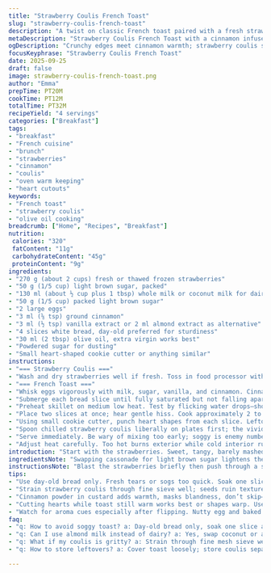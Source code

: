 ```yaml
---
title: "Strawberry Coulis French Toast"
slug: "strawberry-coulis-french-toast"
description: "A twist on classic French toast paired with a fresh strawberry coulis. Uses light brown sugar instead of cassonade for a subtle molasses note. Eggs and milk mix infused with cinnamon powder for extra warmth. Cook time slightly adjusted to get those golden crispy edges while keeping the inside tender. The strawberry coulis strained to remove gritty seeds ensures a velvet finish. Finished with powdered sugar dusting and little heart-shaped cutouts to add charm. Butter swapped for olive oil for a savory depth. Offers tips on avoiding soggy bread, recognizing doneness by scent and texture, plus ingredient substitutes like coconut milk or almond extract to play with flavors. Vintage technique meets modern tweaks and a few personal hacks."
metaDescription: "Strawberry Coulis French Toast with a cinnamon infused custard and smooth seeded coulis. Olive oil crisp edges, heart cutouts, and powdered sugar dusting tip off textures."
ogDescription: "Crunchy edges meet cinnamon warmth; strawberry coulis strained for silky finish. Olive oil swap, day-old bread, heart cut shapes. Watch timing by scent and crackle."
focusKeyphrase: "Strawberry Coulis French Toast"
date: 2025-09-25
draft: false
image: strawberry-coulis-french-toast.png
author: "Emma"
prepTime: PT20M
cookTime: PT12M
totalTime: PT32M
recipeYield: "4 servings"
categories: ["Breakfast"]
tags:
- "breakfast"
- "French cuisine"
- "brunch"
- "strawberries"
- "cinnamon"
- "coulis"
- "oven warm keeping"
- "heart cutouts"
keywords:
- "French toast"
- "strawberry coulis"
- "olive oil cooking"
breadcrumb: ["Home", "Recipes", "Breakfast"]
nutrition: 
 calories: "320"
 fatContent: "11g"
 carbohydrateContent: "45g"
 proteinContent: "9g"
ingredients:
- "270 g (about 2 cups) fresh or thawed frozen strawberries"
- "50 g (1/5 cup) light brown sugar, packed"
- "130 ml (about ½ cup plus 1 tbsp) whole milk or coconut milk for dairy-free"
- "50 g (1/5 cup) packed light brown sugar"
- "2 large eggs"
- "3 ml (⅝ tsp) ground cinnamon"
- "3 ml (½ tsp) vanilla extract or 2 ml almond extract as alternative"
- "4 slices white bread, day-old preferred for sturdiness"
- "30 ml (2 tbsp) olive oil, extra virgin works best"
- "Powdered sugar for dusting"
- "Small heart-shaped cookie cutter or anything similar"
instructions:
- "=== Strawberry Coulis ==="
- "Wash and dry strawberries well if fresh. Toss in food processor with brown sugar. Blitz until smooth. The sound shifts from chunky to slick puree. Pour through fine mesh sieve pressing down with spatula to catch seeds, prevent gritty mouthfeel. Chill. Concentrated aroma builds while resting."
- "=== French Toast ==="
- "Whisk eggs vigorously with milk, sugar, vanilla, and cinnamon. Cinnamon helps mask any blandness and adds warmth—don't skip. It smells faintly spicy; that'll deepen once on the griddle. If mixture looks curdled, keep whisking; smoothness ensures good coating."
- "Submerge each bread slice until fully saturated but not falling apart. Day-old bread resists sogginess; fresh bread turns mushy fast. Let excess drip; soggy causes limp toast, no good."
- "Preheat skillet on medium low heat. Test by flicking water drops—should sizzle gently, not spit furiously. Add olive oil, swirling to coat evenly. Butter burns quickly; olive oil heats steadier, adds subtle earthiness."
- "Place two slices at once; hear gentle hiss. Cook approximately 2 to 3 minutes per side or until golden brown with crisp edges. Flip carefully with thin spatula; saggy bread tears easily. Smell must be fragrant—nutty, sweet, cinnamon perfume. Texture firm but yielding indicates ready. Transfer to warm oven at 95 C (200 F) to keep warm without drying out."
- "Using small cookie cutter, punch heart shapes from each slice. Leftover bits snack-worthy. Dust all with powdered sugar; visually sharp contrast, subtle sweetness. This step is all about presentation and fun."
- "Spoon chilled strawberry coulis liberally on plates first; the vivid red shines beneath the toast adding juicy acidity to every bite. Garnish optional with fresh mint for freshness."
- "Serve immediately. Be wary of mixing too early; soggy is enemy number one. For dairy-free swaps, coconut milk and olive oil work best. Almond extract swaps for vanilla for nuttier notes. Bread substitutions like brioche or challah possible but soak times shorten."
- "Adjust heat carefully. Too hot burns exterior while cold interior ruins texture. Practice listening; listen for a subtle crackle and smell that tells story. The softness of bread restrained by crisp shell is the holy grail here."
introduction: "Start with the strawberries. Sweet, tangy, barely mashed to avoid over-processing seeds. This coulis is key; makes all the difference visually and taste-wise. I learned quickly that skipping the sieve leaves gritty mouthfeel—a small detail but huge payoff. Meanwhile, the custard bath gets a sprinkle of cinnamon, borrowed from my grandmother’s spice rack. More than just taste, it signals ‘breakfast comfort’ with its warm scent. Olive oil replaces butter; yes I’m aware it’s unconventional for French toast but hear me out. Butter scorches fast, olive oil holds steady giving a crisp edge without burning. Dip that day-old bread fully but not too long or it fights back in the pan—too soggy breaks, too dry scores nothing. The heart cut-out step came after some kids’ brunch experiments—surprise factor. Finish with frozen powdered sugar snowing the plate and a splash of ruby coulis underfoot. It’s a vivid, rustic plate begging to be torn apart. Caution though timing matters here, miss the cues on heat or soak and it’s a soggy, greasy plate. Watch carefully, listen closely, smell deeply."
ingredientsNote: "Swapping cassonade for light brown sugar lightens the overall molasses tone without losing complexity. The cinnamon isn’t traditional but stabilizes the custard flavor, gives it warmth. Vanilla can be played with; almond extract adds unexpected nuttiness, great for variety. Milk can be full-fat or try coconut milk for creaminess without dairy. Day-old bread is a must, stale slices soak better without collapsing—avoid fresh supermarket white bread. Olive oil replaces butter for a longer cooking window and clean crisp finish; use a mild, good quality one to avoid off-flavors. Strawberries fresh or frozen; frozen works in a pinch but thaw and drain well to avoid watery coulis. Sifting out the seeds, a tedious step, is worth the effort for silky texture. If pressed for time, blending longer but watch seeds if using food processor directs to strained coulis. Small cookie cutters add whimsy and are optional but elevate presentation. Powdered sugar dusting is simple, a classic contrast—don’t skip."
instructionsNote: "Blast the strawberries briefly then push through a sieve; texture changes are visible and the aroma sharpens—watch that. The custard mix is the soaking agent; whisk hard for homogeneity. The slightest unevenness leads to patches of undercooked egg—gross. Soak bread one slice at a time to avoid over-saturation. Day-old bread holds up best; fresh bread tears. Medium-low heat is crucial; too high sears the outside while leaving the middle raw. Olive oil heats with a subtle shimmer, not smoke; that's your sign. Flip carefully with a thin spatula, bread can tear. After two slices, warm oven to keep heat steady without drying out—important for sequence. Heart cutting is final flair; use a sharp cutter, cut straight down, repeat quickly while bread still warm. When plating, coulis goes first—watery residue can spill, so use a spoon not ladle. The overall timing is flexible but watch cues: sizzle sound quiets, color deepens. If burnt, lower heat; if pale and limp, increase slightly. Use smell as touchstone—nutty egg aroma combined with cinnamon signals readiness."
tips:
- "Use day-old bread only. Fresh tears or sogs too quick. Soak one slice at a time. Watch edges for crisping, not color alone. Heat medium low; listen for soft sizzle, not spit. Olive oil heats steady, no smoke. Butter scorches fast, dumping taste. Flip gently or bread tears apart. Oven holding temp at 95 C crucial to keep warmth without drying or toughening. Timing here beats guesswork."
- "Strain strawberry coulis through fine sieve well; seeds ruin texture but blending long also breaks seeds, so balance. Chill if possible, aroma thickens on rest. Pour first on plate before toast; watery spills else. Alternate vanilla with almond extract for nuttier notes. Coconut milk works as creamy dairy-free swap here but watch soak time, it changes slightly."
- "Cinnamon powder in custard adds warmth, masks blandness, don’t skip—it’s subtle but crucial. Whisk eggs, sugar, cinnamon, milk thoroughly to avoid curdles or uneven cooking patches. Mix until satin smooth, no separation. Smell cinnamon rising means custard is right. If mixture looks broken, keep whisking; it recovers but don’t rush dunking bread."
- "Cutting hearts while toast still warm works best or shapes warp. Use sharp edges, press straight down quick. Makes fun but also quick to do before sugar dusting. Leftover bits not wasted—snack on them. Dust powdered sugar right before serving to keep snow effect. Delay and sugar melts or clumps, losing contrast. Presentation a quick last step but sets tone."
- "Watch for aroma cues especially after flipping. Nutty egg and baked cinnamon scent signals done. If smell missing, edges might be pale or undercooked. Texture check surface: firm but yielding, crisp edges, soft center. If burnt, dial heat lower. If limp and pale, slightly up heat. Listen too—crackle fades as moisture escapes fully. Adjust throughout, sensory cues over clock."
faq:
- "q: How to avoid soggy toast? a: Day-old bread only, soak one slice at a time. Don’t drown it; excess drips off. Watch heat medium low, sizzle gentle not spit. Flip carefully to prevent tearing. Oven holding warm helps finish without sogging. Timing and texture signals vital here."
- "q: Can I use almond milk instead of dairy? a: Yes, swap coconut or almond milk works but both shift soak time; test quickly. Maybe thicken mixture slightly with less liquid. Flavor shifts subtle but noticeable. Almond extract replaces vanilla for nuttiness. Olive oil stays best over butter for crisp edges with these swaps."
- "q: What if my coulis is gritty? a: Strain through fine mesh sieve well. Overblend seeds break down tough skins, underblend leaves chunks. Chill after straining to thicken aroma and smooth texture. If pressed for time, longer blend but high risk gritty bits. Patience pays off here; tweak consistency by trial."
- "q: How to store leftovers? a: Cover toast loosely; store coulis separately refrigerated. Warm toast in low oven to revive edges before serving. Don’t microwave covered toast—it steams, loses crisp. Coulis can keep a couple days sealed tight. Reheat gently or serve cold; acidity balances richness even cold."

---
```

